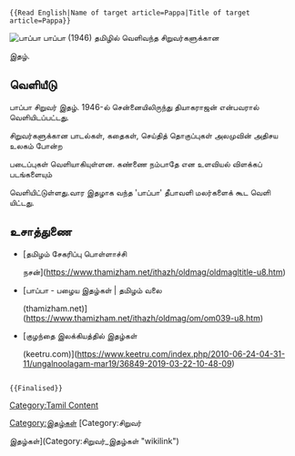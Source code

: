 ```{=mediawiki}
{{Read English|Name of target article=Pappa|Title of target article=Pappa}}
```
![பாப்பா](Papa.jpg "பாப்பா") பாப்பா (1946) தமிழில் வெளிவந்த சிறுவர்களுக்கான
இதழ்.

## வெளியீடு

பாப்பா சிறுவர் இதழ். 1946-ல் சென்னையிலிருந்து தியாகராஜன் என்பவரால் வெளியிடப்பட்டது.
சிறுவர்களுக்கான பாடல்கள், கதைகள், செய்தித் தொகுப்புகள் அலமுவின் அதிசய உலகம் போன்ற
படைப்புகள் வெளியாகியுள்ளன. கண்ணை நம்பாதே என உளவியல் விளக்கப் படங்களையும்
வெளியிட்டுள்ளது.வார இதழாக வந்த \'பாப்பா' தீபாவளி மலர்களைக் கூட வெளி யிட்டது.

## உசாத்துணை

-   [தமிழம் சேகரிப்பு பொள்ளாச்சி
    நசன்](https://www.thamizham.net/ithazh/oldmag/oldmagltitle-u8.htm)
-   [பாப்பா - பழைய இதழ்கள் \| தமிழம் வலை
    (thamizham.net)](https://www.thamizham.net/ithazh/oldmag/om/om039-u8.htm)
-   [குழந்தை இலக்கியத்தில் இதழ்கள்
    (keetru.com)](https://www.keetru.com/index.php/2010-06-24-04-31-11/ungalnoolagam-mar19/36849-2019-03-22-10-48-09)

```{=mediawiki}
{{Finalised}}
```
[Category:Tamil Content](Category:Tamil_Content "wikilink")
[Category:இதழ்கள்](Category:இதழ்கள் "wikilink") [Category:சிறுவர்
இதழ்கள்](Category:சிறுவர்_இதழ்கள் "wikilink")
